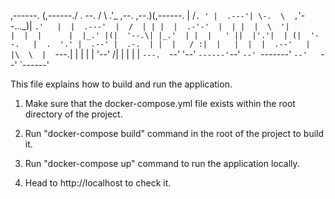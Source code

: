   ,------. (,------./ . --. / \     .'_ ,--.   ,--.)(,------. 
 |   /`. ' |  .---'| \-.  \  ,`'--..._)|   `.'   |  |  .---' 
 |  /  | | |  |  .-'-'  |  | |  |  \  '|         |  |  |     
 |  |_.' |(|  '--.\| |_.'  | |  |   ' ||  |'.'|  | (|  '--.  
 |  .  '.' |  .--' |  .-.  | |  |   / :|  |   |  |  |  .--'  
 |  |\  \  |  `---.|  | |  | |  '--'  /|  |   |  |  |  `---. 
 `--' '--' `------'`--' `--' `-------' `--'   `--'  `------'
    

This file explains how to build and run the application.

1. Make sure that the docker-compose.yml file exists within the root directory of the project.

2.  Run "docker-compose build" command in the root of the project to build it.

3. Run "docker-compose up" command to run the application locally.

4. Head to http://localhost to check it.